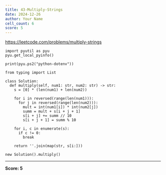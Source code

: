 ```yaml
---
title: 43-Multiply-Strings
date: 2024-12-26
author: Your Name
cell_count: 6
score: 5
---
```


https://leetcode.com/problems/multiply-strings


```
import pyutil as pyu
pyu.get_local_pyinfo()
```


```
print(pyu.ps2("python-dotenv"))
```


```
from typing import List
```


```
class Solution:
  def multiply(self, num1: str, num2: str) -> str:
    s = [0] * (len(num1) + len(num2))

    for i in reversed(range(len(num1))):
      for j in reversed(range(len(num2))):
        mult = int(num1[i]) * int(num2[j])
        summ = mult + s[i + j + 1]
        s[i + j] += summ // 10
        s[i + j + 1] = summ % 10

    for i, c in enumerate(s):
      if c != 0:
        break

    return ''.join(map(str, s[i:]))
```


```
new Solution().multiply()
```


---
**Score: 5**